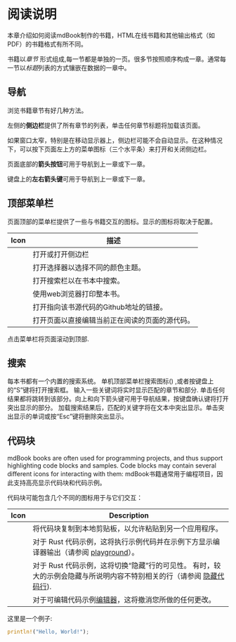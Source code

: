# 阅读说明

本章介绍如何阅读mdBook制作的书籍，HTML在线书籍和其他输出格式（如PDF）的书籍格式有所不同。

书籍以*章节* 形式组成,每一节都是单独的一页。很多节按照顺序构成一章。通常每一节以*标题*列表的方式镶嵌在数据的一章中。 

## 导航

浏览书籍章节有好几种方法。

左侧的**侧边栏**提供了所有章节的列表，单击任何章节标题将加载该页面。

如果窗口太窄，特别是在移动显示器上，侧边栏可能不会自动显示。在这种情况下，可以按下页面左上方的菜单图标（三个水平条）来打开和关闭侧边栏。

页面底部的**箭头按钮**可用于导航到上一章或下一章。

键盘上的**左右箭头键**可用于导航到上一章或下一章。

## 顶部菜单栏

页面顶部的菜单栏提供了一些与书籍交互的图标。显示的图标将取决于配置。

| Icon | 描述 |
|------|-------------|
| <i class="fa fa-bars"></i> | 打开或打开侧边栏 |
| <i class="fa fa-paint-brush"></i> | 打开选择器以选择不同的颜色主题。 |
| <i class="fa fa-search"></i> | 打开搜索栏以在书本中搜索。 |
| <i class="fa fa-print"></i> | 使用web浏览器打印整本书。 |
| <i class="fa fa-github"></i> | 打开指向该书源代码的Github地址的链接。 |
| <i class="fa fa-edit"></i> | 打开页面以直接编辑当前正在阅读的页面的源代码。|

点击菜单栏将页面滚动到顶部.

## 搜索

每本书都有一个内置的搜索系统。
单机顶部菜单栏搜索图标(<i class="fa fa-search"></i>) ,或者按键盘上的“S”键将打开搜索框。
输入一些关键词将实时显示匹配的章节和部分.
单击任何结果都将跳转到该部分。向上和向下箭头键可用于导航结果，按键盘确认键将打开突出显示的部分。
加载搜索结果后，匹配的关键字将在文本中突出显示。单击突出显示的单词或按“Esc”键将删除突出显示。

## 代码块

mdBook books are often used for programming projects, and thus support highlighting code blocks and samples.
Code blocks may contain several different icons for interacting with them:
mdBook书籍通常用于编程项目，因此支持高亮显示代码块和代码示例。

代码块可能包含几个不同的图标用于与它们交互：

| Icon | Description |
|------|-------------|
| <i class="fa fa-copy"></i> | 将代码块复制到本地剪贴板，以允许粘贴到另一个应用程序。 |
| <i class="fa fa-play"></i> | 对于 Rust 代码示例，这将执行示例代码并在示例下方显示编译器输出（请参阅 [playground](../format/mdbook.md#rust-playground)）。 |
| <i class="fa fa-eye"></i> | 对于 Rust 代码示例，这将切换“隐藏”行的可见性。 有时，较大的示例会隐藏与所说明内容不特别相关的行（请参阅 [隐藏代码行](../format/mdbook.md#hiding-code-lines)). |
| <i class="fa fa-history"></i> | 对于可编辑代码示例[编辑器](../format/theme/editor.md)，这将撤消您所做的任何更改。 |

这里是一个例子:

```rust
println!("Hello, World!");
```
